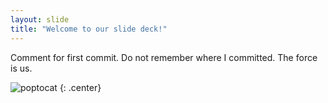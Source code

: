 ```yaml
---
layout: slide
title: "Welcome to our slide deck!"
---
```


Comment for first commit. Do not remember where I committed. The force is us.

![poptocat](https://octodex.github.com/images/stormtroopocat.png)
{: .center}
